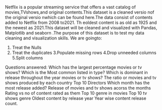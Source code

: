  Netflix is a popular streaming service that offers a vast catalog of movies,TVshows,and original contents.This dataset is a cleaned versio nof the original versio nwhich can be found here.The data consist of contents added to
 Netflix from 2008 to2021. Th eoldest content is as old as 1925 and the newest as 2021.This dataset will be cleaned   and visualized with Pandas, Matplotlib and seaborn .The purpose of this dataset is to test my data cleaning and
 visualization skills.
 We are goingto:
 1. Treat the Nulls
 2. Treat the duplicates
 3.Populate missing rows
 4.Drop unneeded columns
 5.Split columns

Questions answered:
  Which has the largest percentage movies or tv shows?
  Which is the Most common listed in type?
  Which is dominant in release throughout the year movies or tv shows?
  The ratio or movies and tv shows produced by each country
  Top 10 Directors
  Which month has the most release added?
  Release of movies and tv shows acorss the months
  Rating vs no of content rated as them
  Top 10 genre in movies
  Top 10 tv shows genre
  Oldest content by release year
  Year wise content release count.
  
